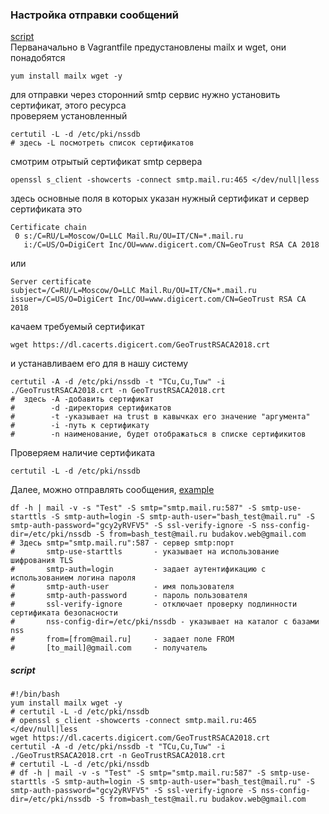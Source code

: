### Настройка отправки сообщений
[script](https://github.com/dbudakov/4.bash/blob/master/mail.md#script)  
Перваначально в Vagrantfile предустановлены mailx и wget, они понадобятся  
```shell
yum install mailx wget -y 
```
для отправки через сторонний smtp сервис нужно установить сертификат, этого ресурса  
проверяем установленный  
```shell
certutil -L -d /etc/pki/nssdb  
# здесь -L посмотреть список сертификатов  
```  
смотрим отрытый сертификат smtp сервера  
```shell
openssl s_client -showcerts -connect smtp.mail.ru:465 </dev/null|less  
```  
здесь основные поля в которых указан нужный сертификат и сервер сертификата это    
```  
Certificate chain    
 0 s:/C=RU/L=Moscow/O=LLC Mail.Ru/OU=IT/CN=*.mail.ru    
   i:/C=US/O=DigiCert Inc/OU=www.digicert.com/CN=GeoTrust RSA CA 2018    
```  
или   
```  
Server certificate    
subject=/C=RU/L=Moscow/O=LLC Mail.Ru/OU=IT/CN=*.mail.ru  
issuer=/C=US/O=DigiCert Inc/OU=www.digicert.com/CN=GeoTrust RSA CA 2018  
```  
качаем требуемый сертификат  
```shell
wget https://dl.cacerts.digicert.com/GeoTrustRSACA2018.crt    
```
и устанавливаем его для в нашу систему  
```shell
certutil -A -d /etc/pki/nssdb -t "TCu,Cu,Tuw" -i ./GeoTrustRSACA2018.crt -n GeoTrustRSACA2018.crt    
#  здесь -A -добавить сертификат  
#        -d -директория сертификатов  
#        -t -указывает на trust в кавычках его значение "аргумента"  
#        -i -путь к сертификату  
#        -n наименование, будет отображаться в списке сертификитов  
```
Проверяем наличие сертификата  
```shell
certutil -L -d /etc/pki/nssdb  
```
Далее, можно отправлять сообщения, [example](https://www.dmosk.ru/miniinstruktions.php?mini=mail-shell)  
```shell
df -h | mail -v -s "Test" -S smtp="smtp.mail.ru:587" -S smtp-use-starttls -S smtp-auth=login -S smtp-auth-user="bash_test@mail.ru" -S smtp-auth-password="gcy2yRVFV5" -S ssl-verify-ignore -S nss-config-dir=/etc/pki/nssdb -S from=bash_test@mail.ru budakov.web@gmail.com  
# Здесь smtp="smtp.mail.ru":587 - сервер smtp:порт  
#       smtp-use-starttls       - указывает на использование шифрования TLS  
#       smtp-auth=login         - задает аутентификацию с использованием логина пароля  
#       smtp-auth-user          - имя пользователя  
#       smtp-auth-password      - пароль пользователя  
#       ssl-verify-ignore       - отключает проверку подлинности сертификата безопасности  
#       nss-config-dir=/etc/pki/nssdb - указывает на каталог с базами nss  
#       from=[from@mail.ru]     - задает поле FROM  
#       [to_mail]@gmail.com     - получатель  
```
##### script
```
#!/bin/bash
yum install mailx wget -y
# certutil -L -d /etc/pki/nssdb
# openssl s_client -showcerts -connect smtp.mail.ru:465 </dev/null|less
wget https://dl.cacerts.digicert.com/GeoTrustRSACA2018.crt
certutil -A -d /etc/pki/nssdb -t "TCu,Cu,Tuw" -i ./GeoTrustRSACA2018.crt -n GeoTrustRSACA2018.crt
# certutil -L -d /etc/pki/nssdb
# df -h | mail -v -s "Test" -S smtp="smtp.mail.ru:587" -S smtp-use-starttls -S smtp-auth=login -S smtp-auth-user="bash_test@mail.ru" -S smtp-auth-password="gcy2yRVFV5" -S ssl-verify-ignore -S nss-config-dir=/etc/pki/nssdb -S from=bash_test@mail.ru budakov.web@gmail.com
```
